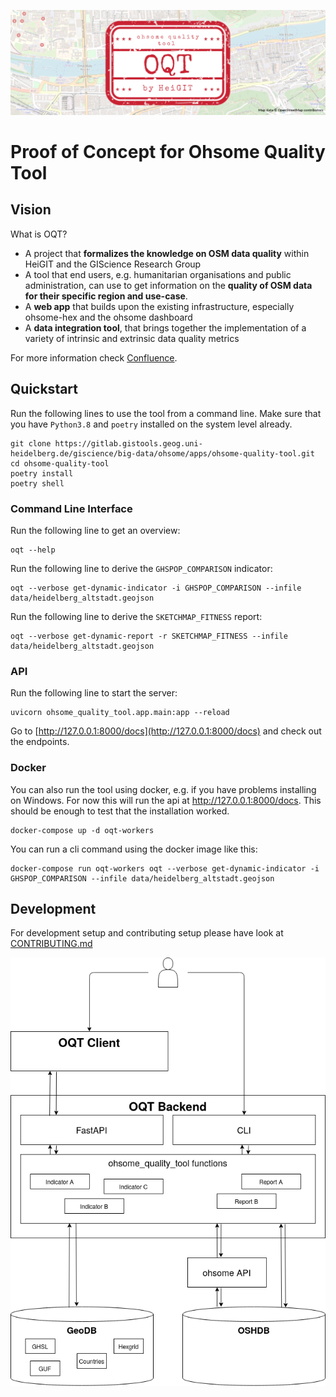 ![oqt_header](logo/oqt_header.png)

# Proof of Concept for Ohsome Quality Tool

## Vision
What is OQT?
* A project that **formalizes the knowledge on OSM data quality** within HeiGIT and the GIScience Research Group
* A tool that end users, e.g. humanitarian organisations and public administration, can use to get information on the **quality of OSM data for their specific region and use-case**.
* A **web app** that builds upon the existing infrastructure, especially ohsome-hex and the ohsome dashboard
* A **data integration tool**, that brings together the implementation of a variety of intrinsic and extrinsic data quality metrics

For more information check [Confluence](https://confluence.gistools.geog.uni-heidelberg.de/display/oshdb/The+ohsome+Quality+Tool).

## Quickstart
Run the following lines to use the tool from a command line. Make sure that you have `Python3.8` and `poetry` installed on the system level already.

```
git clone https://gitlab.gistools.geog.uni-heidelberg.de/giscience/big-data/ohsome/apps/ohsome-quality-tool.git
cd ohsome-quality-tool
poetry install
poetry shell
```

### Command Line Interface
Run the following line to get an overview:
```
oqt --help 
```

Run the following line to derive the `GHSPOP_COMPARISON` indicator:
```
oqt --verbose get-dynamic-indicator -i GHSPOP_COMPARISON --infile data/heidelberg_altstadt.geojson 
```

Run the following line to derive the `SKETCHMAP_FITNESS` report:
```
oqt --verbose get-dynamic-report -r SKETCHMAP_FITNESS --infile data/heidelberg_altstadt.geojson
```

### API
Run the following line to start the server:
```
uvicorn ohsome_quality_tool.app.main:app --reload
```

Go to [http://127.0.0.1:8000/docs](http://127.0.0.1:8000/docs) and check out the endpoints.


### Docker
You can also run the tool using docker, e.g. if you have problems installing on Windows. For now this will run the api at http://127.0.0.1:8000/docs. This should be enough to test that the installation worked.
```
docker-compose up -d oqt-workers
```

You can run a cli command using the docker image like this:
```
docker-compose run oqt-workers oqt --verbose get-dynamic-indicator -i GHSPOP_COMPARISON --infile data/heidelberg_altstadt.geojson
```

## Development
For development setup and contributing setup please have look at [CONTRIBUTING.md](CONTRIBUTING.md)

![components](docs/componet_diagram_new.png)
